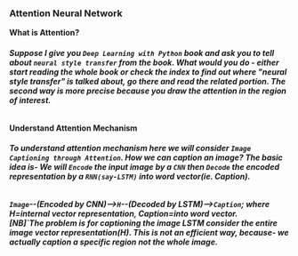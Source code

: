 ### **Attention Neural Network**
**What is Attention?**
###### **Suppose I give you `Deep Learning with Python` book and ask you to tell about `neural style transfer` from the book. What would you do - either start reading the whole book or check the index to find out where "neural style transfer" is talked about, go there and read the related portion. The second way is more precise because you draw the attention in the region of interest.**
**Understand Attention Mechanism**
###### **To understand attention mechanism here we will consider `Image Captioning through Attention`. How we can caption an image? The basic idea is- We will `Encode` the input image by a `CNN` then `Decode` the encoded representation by a `RNN(say-LSTM)` into word vector(ie. Caption).**
###### **`Image`--(Encoded by CNN)-->`H`--(Decoded by LSTM)-->`Caption`; where H=internal vector representation, Caption=into word vector.<br>[NB]`The problem is for captioning the image LSTM consider the entire image vector representation(H). This is not an efficient way, because- we actually caption a specific region not the whole image.**